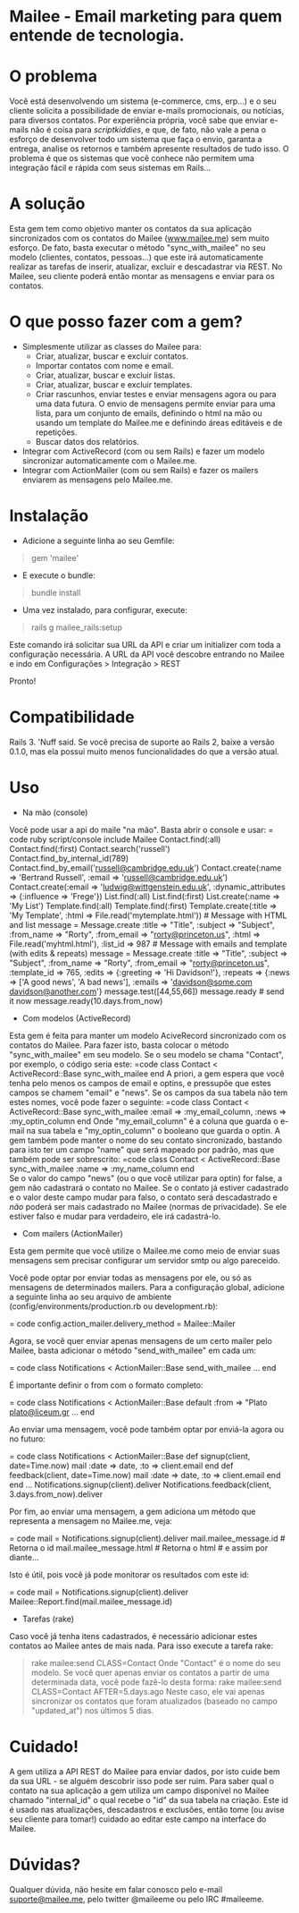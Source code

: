 Mailee - Email marketing para quem entende de tecnologia.
==============

O problema
=

  Você está desenvolvendo um sistema (e-commerce, cms, erp...) e o seu cliente solicita a possibilidade de enviar e-mails promocionais, ou notícias, para diversos contatos. Por experiência própria, você sabe que enviar e-mails não é coisa para _scriptkiddies_, e que, de fato, não vale a pena o esforço de desenvolver todo um sistema que faça o envio, garanta a entrega, analise os retornos e também apresente resultados de tudo isso. O problema é que os sistemas que você conhece não permitem uma integração fácil e rápida com seus sistemas em Rails...

A solução
=

  Esta gem tem como objetivo manter os contatos da sua aplicação sincronizados com os contatos do Mailee (www.mailee.me) sem muito esforço. De fato, basta executar o método "sync_with_mailee" no seu modelo (clientes, contatos, pessoas...) que este irá automaticamente realizar as tarefas de inserir, atualizar, excluir e descadastrar via REST. No Mailee, seu cliente poderá então montar as mensagens e enviar para os contatos.

O que posso fazer com a gem?
=

 * Simplesmente utilizar as classes do Mailee para:
   * Criar, atualizar, buscar e excluir contatos.
   * Importar contatos com nome e email.
   * Criar, atualizar, buscar e excluir listas.
   * Criar, atualizar, buscar e excluir templates.
   * Criar rascunhos, enviar testes e enviar mensagens agora ou para uma data futura. O envio de mensagens permite enviar para uma lista, para um conjunto de emails, definindo o html na mão ou usando um template do Mailee.me e definindo áreas editáveis e de repetições.
   * Buscar datos dos relatórios.
 * Integrar com ActiveRecord (com ou sem Rails) e fazer um modelo sincronizar automaticamente com o Mailee.me.
 * Integrar com ActionMailer (com ou sem Rails) e fazer os mailers enviarem as mensagens pelo Mailee.me.

Instalação
=

 * Adicione a seguinte linha ao seu Gemfile:
 > gem 'mailee'
 * E execute o bundle:
 > bundle install
 * Uma vez instalado, para configurar, execute:
 > rails g mailee_rails:setup

  Este comando irá solicitar sua URL da API e criar um initializer com toda a configuração necessária.
  A URL da API você descobre entrando no Mailee e indo em Configurações > Integração > REST
 
  Pronto!

Compatibilidade
=

  Rails 3. 'Nuff said. Se você precisa de suporte ao Rails 2, baixe a versão 0.1.0, mas ela possui muito menos funcionalidades do que a versão atual.

Uso
=

  * Na mão (console)

  Você pode usar a api do maile "na mão". Basta abrir o console e usar:
  = code
    ruby script/console
    include Mailee
    Contact.find(:all)
    Contact.find(:first)
    Contact.search('russell')
    Contact.find_by_internal_id(789)
    Contact.find_by_email('russell@cambridge.edu.uk')
    Contact.create(:name => 'Bertrand Russell', :email => 'russell@cambridge.edu.uk')
    Contact.create(:email => 'ludwig@wittgenstein.edu.uk', :dynamic_attributes => {:influence => 'Frege'})
    List.find(:all)
    List.find(:first)
    List.create(:name => 'My List')
    Template.find(:all)
    Template.find(:first)
    Template.create(:title => 'My Template', :html => File.read('mytemplate.html'))
    # Message with HTML and list
    message = Message.create :title => "Title", :subject => "Subject", :from_name => "Rorty", :from_email => "rorty@princeton.us", :html => File.read('myhtml.html'), :list_id => 987
    # Message with emails and template (with edits & repeats)
    message = Message.create :title => "Title", :subject => "Subject", :from_name => "Rorty", :from_email => "rorty@princeton.us", :template_id => 765, :edits => {:greeting => 'Hi Davidson!'}, :repeats => {:news => ['A good news', 'A bad news'], :emails => 'davidson@some.com davidson@another.com'}
    message.test([44,55,66])
    message.ready # send it now
    message.ready(10.days.from_now)

  * Com modelos (ActiveRecord)

  Esta gem é feita para manter um modelo AciveRecord sincronizado com os contatos do Mailee. Para fazer isto, basta colocar o método "sync_with_mailee" em seu modelo. Se o seu modelo se chama "Contact", por exemplo, o código seria este:
  =code
    class Contact < ActiveRecord::Base
      sync_with_mailee
    end
  A priori, a gem espera que você tenha pelo menos os campos de email e optins, e pressupõe que estes campos se chamem "email" e "news". Se os campos da sua tabela não tem estes nomes, você pode fazer o seguinte:
  =code
    class Contact < ActiveRecord::Base
      sync_with_mailee :email => :my_email_column, :news => :my_optin_column
    end
  Onde "my_email_column" é a coluna que guarda o e-mail na sua tabela e "my_optin_column" o booleano que guarda o optin.
  A gem também pode manter o nome do seu contato sincronizado, bastando para isto ter um campo "name" que será mapeado por padrão, mas que também pode ser sobrescrito:
  =code
    class Contact < ActiveRecord::Base
      sync_with_mailee :name => :my_name_column
    end  
  Se o valor do campo "news" (ou o que você utilizar para optin) for false, a gem não cadastrará o contato no Mailee. Se o contato já estiver cadastrado e o valor deste campo mudar para falso, o contato será descadastrado e _não_ poderá ser mais cadastrado no Mailee (normas de privacidade). Se ele estiver falso e mudar para verdadeiro, ele irá cadastrá-lo.

  * Com mailers (ActionMailer)
  
  Esta gem permite que você utilize o Mailee.me como meio de enviar suas mensagens sem precisar configurar um servidor smtp ou algo pareceido.
  
  Você pode optar por enviar todas as mensagens por ele, ou só as mensagens de determinados mailers. Para a configuração global, adicione a seguinte linha ao seu arquivo de ambiente (config/environments/production.rb ou development.rb):

  = code
    config.action_mailer.delivery_method = Mailee::Mailer

  Agora, se você quer enviar apenas mensagens de um certo mailer pelo Mailee, basta adicionar o método "send_with_mailee" em cada um:

  = code
    class Notifications < ActionMailer::Base
      send_with_mailee
      ...
    end
  
  É importante definir o from com o formato completo:

  = code
    class Notifications < ActionMailer::Base
      default :from => "Plato <plato@liceum.gr>
      ...
    end

  Ao enviar uma mensagem, você pode também optar por enviá-la agora ou no futuro:

  = code
    class Notifications < ActionMailer::Base
      def signup(client, date=Time.now)
        mail :date => date, :to => client.email
      end
      def feedback(client, date=Time.now)
        mail :date => date, :to => client.email
      end
    end
    ...
    Notifications.signup(client).deliver
    Notifications.feedback(client, 3.days.from_now).deliver

  Por fim, ao enviar uma mensagem, a gem adiciona um método que representa a mensagem no Mailee.me, veja:
  
  = code
    mail = Notifications.signup(client).deliver
    mail.mailee_message.id # Retorna o id
    mail.mailee_message.html # Retorna o html
    # e assim por diante...
  
  Isto é útil, pois você já pode monitorar os resultados com este id:

  = code
    mail = Notifications.signup(client).deliver
    Mailee::Report.find(mail.mailee_message.id)

  * Tarefas (rake)

  Caso você já tenha itens cadastrados, é necessário adicionar estes contatos ao Mailee antes de mais nada. Para isso execute a tarefa rake:
  > rake mailee:send CLASS=Contact
  Onde "Contact" é o nome do seu modelo. Se você quer apenas enviar os contatos a partir de uma determinada data, você pode fazê-lo desta forma:
  > rake mailee:send CLASS=Contact AFTER=5.days.ago
  Neste caso, ele vai apenas sincronizar os contatos que foram atualizados (baseado no campo "updated_at") nos últimos 5 dias.  

Cuidado!
=

  A gem utiliza a API REST do Mailee para enviar dados, por isto cuide bem da sua URL - se alguém descobrir isso pode ser ruim. Para saber qual o contato na sua aplicação a gem utiliza um campo disponível no Mailee chamado "internal_id" o qual recebe o "id" da sua tabela na criação. Este id é usado nas atualizações, descadastros e exclusões, então tome (ou avise seu cliente para tomar!) cuidado ao editar este campo na interface do Mailee.

Dúvidas?
=

  Qualquer dúvida, não hesite em falar conosco pelo e-mail suporte@mailee.me, pelo twitter @maileeme ou pelo IRC #maileeme. 
